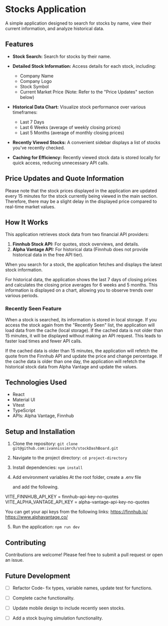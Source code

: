 # Stocks Application

A simple application designed to search for stocks by name, view their current information, and analyze historical data.

## Features

- **Stock Search:** Search for stocks by their name.
- **Detailed Stock Information:** Access details for each stock, including:
  - Company Name
  - Company Logo
  - Stock Symbol
  - Current Market Price (Note: Refer to the "Price Updates" section below)
- **Historical Data Chart:** Visualize stock performance over various timeframes:

  - Last 7 Days
  - Last 6 Weeks (average of weekly closing prices)
  - Last 5 Months (average of monthly closing prices)

- **Recently Viewed Stocks:** A convenient sidebar displays a list of stocks you've recently checked.

- **Caching for Efficiency:** Recently viewed stock data is stored locally for quick access, reducing unnecessary API calls.

## Price Updates and Quote Information

Please note that the stock prices displayed in the application are updated every 15 minutes for the stock currently being viewed in the main section. Therefore, there may be a slight delay in the displayed price compared to real-time market values.

## How It Works

This application retrieves stock data from two financial API providers:

1. **Finnhub Stock API:** For quotes, stock overviews, and details.
2. **Alpha Vantage API:** For historical data (Finnhub does not provide historical data in the free API tier).

When you search for a stock, the application fetches and displays the latest stock information.

For historical data, the application shows the last 7 days of closing prices and calculates the closing price averages for 6 weeks and 5 months. This information is displayed on a chart, allowing you to observe trends over various periods.

### Recently Seen Feature

When a stock is searched, its information is stored in local storage. If you access the stock again from the "Recently Seen" list, the application will load data from the cache (local storage). If the cached data is not older than 15 minutes, it will be displayed without making an API request. This leads to faster load times and fewer API calls.

If the cached data is older than 15 minutes, the application will refetch the quote from the Finnhub API and update the price and change percentage.
If the cache data is older than one day, the application will refetch the historical stock data from Alpha Vantage and update the values.

## Technologies Used

- React
- Material UI
- Vitest
- TypeScript
- APIs: Alpha Vantage, Finnhub

## Setup and Installation

1. Clone the repository: `git clone git@github.com:ivannissimrch/stockDashBoard.git`
2. Navigate to the project directory: `cd project-directory`
3. Install dependencies: `npm install`
4. Add environment variables
   At the root folder, create a .env file

   and add the following.

VITE_FINNHUB_API_KEY = finnhub-api-key-no-quotes
VITE_ALPHA_VANTAGE_API_KEY = alpha-vantage-api-key-no-quotes

You can get your api keys from the following links:
https://finnhub.io/
https://www.alphavantage.co/

5. Run the application: `npm run dev`

## Contributing

Contributions are welcome! Please feel free to submit a pull request or open an issue.

## Future Development

- [ ] Refactor Code- fix types, variable names, update test for functions.
- [ ] Complete cache functionality.
- [ ] Update mobile design to include recently seen stocks.
- [ ] Add a stock buying simulation functionality.

